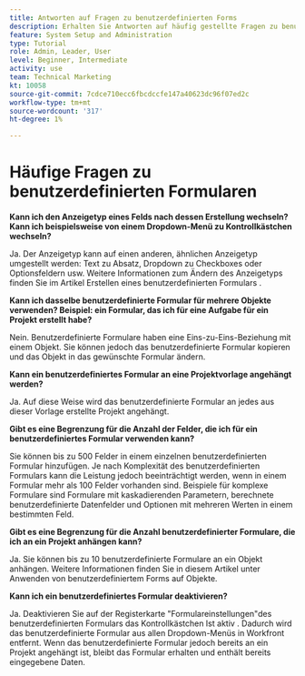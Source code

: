 ```yaml
---
title: Antworten auf Fragen zu benutzerdefinierten Forms
description: Erhalten Sie Antworten auf häufig gestellte Fragen zu benutzerdefinierten Formularen.
feature: System Setup and Administration
type: Tutorial
role: Admin, Leader, User
level: Beginner, Intermediate
activity: use
team: Technical Marketing
kt: 10058
source-git-commit: 7cdce710ecc6fbcdccfe147a40623dc96f07ed2c
workflow-type: tm+mt
source-wordcount: '317'
ht-degree: 1%

---
```


# Häufige Fragen zu benutzerdefinierten Formularen

**Kann ich den Anzeigetyp eines Felds nach dessen Erstellung wechseln? Kann ich beispielsweise von einem Dropdown-Menü zu Kontrollkästchen wechseln?**

Ja. Der Anzeigetyp kann auf einen anderen, ähnlichen Anzeigetyp umgestellt werden: Text zu Absatz, Dropdown zu Checkboxes oder Optionsfeldern usw. Weitere Informationen zum Ändern des Anzeigetyps finden Sie im Artikel Erstellen eines benutzerdefinierten Formulars .


**Kann ich dasselbe benutzerdefinierte Formular für mehrere Objekte verwenden? Beispiel: ein Formular, das ich für eine Aufgabe für ein Projekt erstellt habe?**

Nein. Benutzerdefinierte Formulare haben eine Eins-zu-Eins-Beziehung mit einem Objekt. Sie können jedoch das benutzerdefinierte Formular kopieren und das Objekt in das gewünschte Formular ändern.


**Kann ein benutzerdefiniertes Formular an eine Projektvorlage angehängt werden?**

Ja. Auf diese Weise wird das benutzerdefinierte Formular an jedes aus dieser Vorlage erstellte Projekt angehängt.


**Gibt es eine Begrenzung für die Anzahl der Felder, die ich für ein benutzerdefiniertes Formular verwenden kann?**

Sie können bis zu 500 Felder in einem einzelnen benutzerdefinierten Formular hinzufügen. Je nach Komplexität des benutzerdefinierten Formulars kann die Leistung jedoch beeinträchtigt werden, wenn in einem Formular mehr als 100 Felder vorhanden sind. Beispiele für komplexe Formulare sind Formulare mit kaskadierenden Parametern, berechnete benutzerdefinierte Datenfelder und Optionen mit mehreren Werten in einem bestimmten Feld.


**Gibt es eine Begrenzung für die Anzahl benutzerdefinierter Formulare, die ich an ein Projekt anhängen kann?**

Ja. Sie können bis zu 10 benutzerdefinierte Formulare an ein Objekt anhängen. Weitere Informationen finden Sie in diesem Artikel unter Anwenden von benutzerdefiniertem Forms auf Objekte.


**Kann ich ein benutzerdefiniertes Formular deaktivieren?**

Ja. Deaktivieren Sie auf der Registerkarte &quot;Formulareinstellungen&quot;des benutzerdefinierten Formulars das Kontrollkästchen Ist aktiv . Dadurch wird das benutzerdefinierte Formular aus allen Dropdown-Menüs in Workfront entfernt. Wenn das benutzerdefinierte Formular jedoch bereits an ein Projekt angehängt ist, bleibt das Formular erhalten und enthält bereits eingegebene Daten.